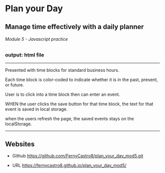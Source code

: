 # Plan your Day  

## Manage time effectively with a daily planner

###### Module 5 - Javascript practice

### output: html file

---------------------------------------------------------------------

Presented with time blocks for standard business hours.

Each time block is color-coded to indicate whether it is in the past, present, or future.

User is to click into a time block then can enter an event.

WHEN the user clicks the save button for that time block, the text for that event is saved in local storage.

when the users refresh the page, the saved events stays on the localStorage.



---------------------------------------------------------------------

## Websites 

- Github
https://github.com/FernyCastro8/plan_your_day_mod5.git


- URL
https://fernycastro8.github.io/plan_your_day_mod5/
